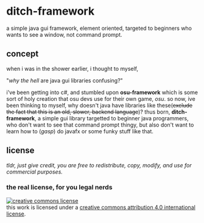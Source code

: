 # ditch-framework
a simple java gui framework, element oriented, targeted to beginners who wants to see a window, not command prompt.

## concept
when i was in the shower earlier, i thought to myself,

"*why the hell* are java gui libraries confusing?"

i've been getting into c#, and stumbled upon **osu-framework** which is some sort of holy creation that osu devs use for their own game, *osu*.  so now, ive been thinking to myself, why doesn't java have libraries like these(~~exclude the fact that this is an old, slower, backend language~~)?  thus born, **ditch-framework**, a simple gui library targetted to beginner java programmers, who don't want to see that command prompt thingy, but also don't want to learn how to (*gasp*) do javafx or some funky stuff like that.

## license
*tldr, just give credit, you are free to redistribute, copy, modify, and use for commercial purposes.*

### the real license, for you legal nerds
[![creative commons license](https://i.creativecommons.org/l/by/4.0/88x31.png)](http://creativecommons.org/licenses/by/4.0/)  
this work is licensed under a [creative commons attribution 4.0 international license](http://creativecommons.org/licenses/by/4.0/).
